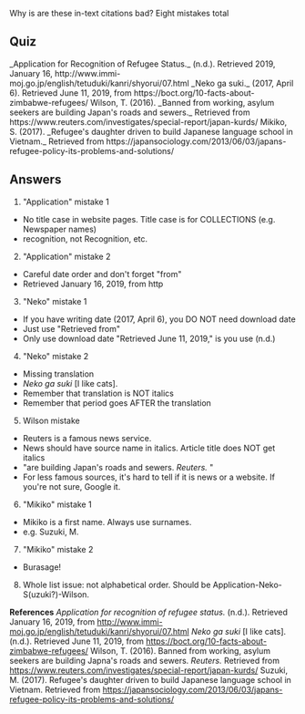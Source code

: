 Why is are these in-text citations bad? Eight mistakes total
 
## Quiz
<ref>
_Application for Recognition of Refugee Status._ (n.d.). Retrieved 2019, January 16,  http://www.immi-moj.go.jp/english/tetuduki/kanri/shyorui/07.html
_Neko ga suki._ (2017, April 6). Retrieved June 11, 2019, from https://boct.org/10-facts-about-zimbabwe-refugees/
Wilson, T. (2016). _Banned from working, asylum seekers are building Japan's roads and sewers._ Retrieved from https://www.reuters.com/investigates/special-report/japan-kurds/
Mikiko, S. (2017). _Refugee's daughter driven to build Japanese language 
school in Vietnam._ Retrieved from 
https://japansociology.com/2013/06/03/japans-refugee-policy-its-problems-and-solutions/
</ref>



## Answers
1) "Application" mistake 1
* No title case in website pages. Title case is for COLLECTIONS (e.g. Newspaper names)
* recognition, not Recognition, etc. 
2) "Application" mistake 2
* Careful date order and don't forget "from"
* Retrieved January 16, 2019, from http
3) "Neko" mistake 1 
* If you have writing date (2017, April 6), you DO NOT need download date 
* Just use "Retrieved from"
* Only use download date "Retrieved June 11, 2019," is you use (n.d.)
4)  "Neko" mistake 2
* Missing translation 
* _Neko ga suki_ [I like cats]. 
* Remember that translation is NOT italics
* Remember that period goes AFTER the translation
5) Wilson mistake
* Reuters is a famous news service. 
* News should have source name in italics. Article title does NOT get italics
* "are building Japan's roads and sewers. _Reuters._ "
* For less famous sources, it's hard to tell if it is news or a website. If you're not sure, Google it. 
6) "Mikiko" mistake 1
* Mikiko is a first name. Always use surnames.
* e.g. Suzuki, M. 
7) "Mikiko" mistake 2
* Burasage!
8) Whole list issue: not alphabetical order. Should be Application-Neko-S(uzuki?)-Wilson.

__References__
<ref>
_Application for recognition of refugee status._ (n.d.). Retrieved January 16, 2019, from http://www.immi-moj.go.jp/english/tetuduki/kanri/shyorui/07.html
_Neko ga suki_ [I like cats]. (n.d.). Retrieved June 11, 2019, from https://boct.org/10-facts-about-zimbabwe-refugees/
Wilson, T. (2016). Banned from working, asylum seekers are building Japna's roads and sewers. _Reuters._ Retrieved from https://www.reuters.com/investigates/special-report/japan-kurds/
Suzuki, M. (2017). Refugee's daughter driven to build Japanese language school in Vietnam. Retrieved from https://japansociology.com/2013/06/03/japans-refugee-policy-its-problems-and-solutions/
</ref>